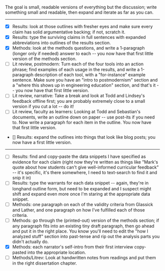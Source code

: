 The goal is small, readable versions of everything but the discussion; write something small and readable, then expand and iterate as far as you can.

------

- [x] Results: look at those outlines with fresher eyes and make sure every claim has solid argumentative backing; if not, scratch it.
- [x] Results: type the surviving claims in full sentences with expanded abbreviations into outlines of the results section.
- [x] Methods: look at the methods questions, and write a 1-paragraph (longer only if needed) answer to each -- you now have that first little version of the methods section. 
- [ ] Lit review, postmodern: Turn each of the four tools into an action phrase; find examples of each usage in the results, and write a 1-paragraph description of each tool, with a "for-instance" example sentence. Make sure you have an "intro to postmodernism" section and a "where this shows up in engineering education" section, and that's it -- you now have that first little version.
- [ ] Lit review, narrative: Take a break and look at Todd and Lindsey's feedback offline first; you are probably extremely close to a small version if you cut a lot -- do it!
- [ ] Lit review, faculty as learners: Looking at Todd and Sebastian's documents, write an outline down on paper -- use post-its if you need to. Now write a paragraph for each item in the outline. You now have that first little version.
- [] Results: expand the outlines into things that look like blog posts; you now have a first little version.

------

- [ ] Results: find and copy-paste the data snippets I have specified as evidence for each claim (right now they're written as things like "Mark's quote about how students can't give well-informed curricular feedback" -- it's specific, it's there somewhere, I need to text-search to find it and snip it in)
- [ ] Results: type the warrants for each data snippet -- again, they're in longhand outline form, but need to be expanded and I suspect might shift and expand even more once I'm staring at the appropriate data snippet.
- [ ] Methods: one paragraph on each of the validity criteria from Glassick and Lather, and one paragraph on how I've fulfilled each of those criteria.
- [ ] Methods: go through the (printed-out) version of the methods section; if any paragraph fits into an existing tiny draft paragraph, then go ahead and put it in the right place. You know you'll need to edit the "how I analyzed stuff" section into past-tense and rip out the analysis parts you didn't actually do.
- [x] Methods: each narrator's self-intro from their first interview copy-pasted into the appropriate location.
- [ ] Methods/Litrev: Look at handwritten notes from readings and put them in the right dissertation chapter.
